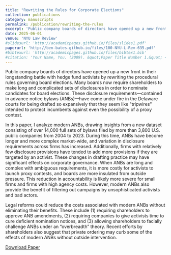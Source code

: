 ```yaml
---
title: "Rewriting the Rules for Corporate Elections"
collection: publications
category: manuscripts
permalink: /publication/rewriting-the-rules
excerpt: 'Public company boards of directors have opened up a new front in their longstanding battle with hedge fund activists by rewriting the procedural rules governing board elections. ...'
date: 2025-06-01
venue: 'NYU Law Review'
#slidesurl: 'http://academicpages.github.io/files/slides1.pdf'
paperurl: 'http://ben-bates.github.io/files/100-NYU-L-Rev-635.pdf'
#bibtexurl: 'http://academicpages.github.io/files/bibtex1.bib'
#citation: 'Your Name, You. (2009). &quot;Paper Title Number 1.&quot; <i>Journal 1</i>. 1(1).'
---
```

Public company boards of directors have opened up a new front in their longstanding battle with hedge fund activists by rewriting the procedural rules governing board elections. Many boards now require shareholders to make long and complicated sets of disclosures in order to nominate candidates for board elections. These disclosure requirements—contained in advance notice bylaws (ANBs)—have come under fire in the Delaware courts for being drafted so expansively that they seem like "tripwires" intended to protect incumbents against even the possibility of a proxy contest. 

In this paper, I analyze modern ANBs, drawing insights from a new dataset consisting of over 14,000 full sets of bylaws filed by more than 3,800 U.S. public companies from 2004 to 2023. During this time, ANBs have become longer and more complex market-wide, and variation in disclosure requirements across firms has increased. Additionally, firms with relatively few disclosure provisions have tended to add more provisions if they are targeted by an activist. These changes in drafting practice may have significant effects on corporate governance. When ANBs are long and complex with ambiguous requirements, it is more costly for activists to launch proxy contests, and boards are more insulated from outside pressure. This reduction in accountability is likely more severe for small firms and firms with high agency costs. However, modern ANBs also provide the benefit of filtering out campaigns by unsophisticated activists and bad actors. 

Legal reforms could reduce the costs associated with modern ANBs without eliminating their benefits. These include (1) requiring shareholders to approve ANB amendments, (2) requiring companies to give activists time to cure deficient nomination notices, and (3) allowing shareholders to facially challenge ANBs under an “overbreadth” theory. Recent efforts by shareholders also suggest that private ordering may curb some of the effects of modern ANBs without outside intervention.

[Download Paper](http://ben-bates.github.io/files/100-NYU-L-Rev-635.pdf)
